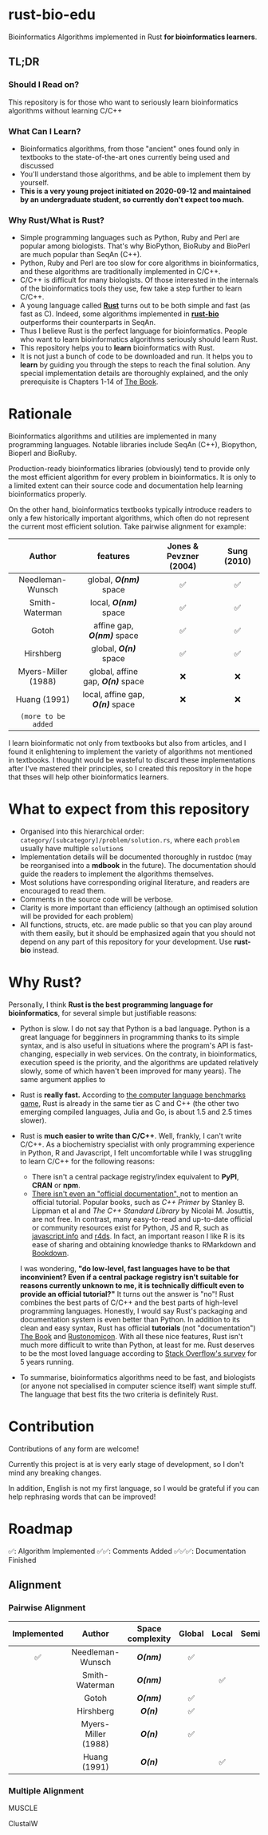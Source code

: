 # rust-bio-edu

Bioinformatics Algorithms implemented in Rust **for bioinformatics learners**.

## TL;DR

### Should I Read on?

This repository is for those who want to seriously learn bioinformatics algorithms without learning C/C++

### What Can I Learn?

- Bioinformatics algorithms, from those "ancient" ones found only in textbooks to the state-of-the-art ones currently being used and discussed
- You'll understand those algorithms, and be able to implement them by yourself.
- **This is a very young project initiated on 2020-09-12 and maintained by an undergraduate student, so currently don't expect too much.**

### Why Rust/What is Rust?

- Simple programming languages such as Python, Ruby and Perl are popular among biologists. That's why BioPython, BioRuby and BioPerl are much popular than SeqAn (C++).
- Python, Ruby and Perl are too slow for core algorithms in bioinformatics, and these algorithms are traditionally implemented in C/C++.
- C/C++ is difficult for many biologists. Of those interested in the internals of the bioinformatics tools they use, few take a step further to learn C/C++.
- A young language called [**Rust**](https://www.rust-lang.org) turns out to be both simple and fast (as fast as C). Indeed, some algorithms implemented in [**rust-bio**](https://github.com/rust-bio/rust-bio) outperforms their counterparts in SeqAn.
- Thus I believe Rust is the perfect language for bioinformatics. People who want to learn bioinformatics algorithms seriously should learn Rust.
- This repository helps you to **learn** bioinformatics with Rust.
- It is not just a bunch of code to be downloaded and run. It helps you to **learn** by guiding you through the steps to reach the final solution. Any special implementation details are thoroughly explained, and the only prerequisite is Chapters 1-14 of [The Book](https://doc.rust-lang.org/book/).

# Rationale

Bioinformatics algorithms and utilities are implemented in many programming languages. Notable libraries include SeqAn (C++), Biopython, Bioperl and BioRuby.

Production-ready bioinformatics libraries (obviously) tend to provide only the most efficient algorithm for every problem in bioinformatics. It is only to a limited extent can their source code and documentation help learning bioinformatics properly.

On the other hand, bioinformatics textbooks typically introduce readers to only a few historically important algorithms, which often do not represent the current most efficient solution. Take pairwise alignment for example:

|       Author        |               features               | Jones & Pevzner (2004) | Sung (2010) |
| :-----------------: | :----------------------------------: | :--------------------: | :---------: |
|  Needleman-Wunsch   |      global, **_O(nm)_** space       |           ✅            |      ✅      |
|   Smith-Waterman    |       local, **_O(nm)_** space       |           ✅            |      ✅      |
|        Gotoh        |    affine gap, **_O(nm)_** space     |           ✅            |      ✅      |
|      Hirshberg      |       global, **_O(n)_** space       |           ✅            |      ✅      |
| Myers-Miller (1988) | global, affine gap, **_O(n)_** space |           ❌            |      ❌      |
|    Huang (1991)     | local, affine gap, **_O(n)_** space  |           ❌            |      ❌      |
| `(more to be added` |                                      |                        |             |

I learn bioinformatic not only from textbooks but also from articles, and I found it enlightening to implement the variety of algorithms not mentioned in textbooks. I thought would be wasteful to discard these implementations after I've mastered their principles, so I created this repository in the hope that thses will help other bioinformatics learners.

# What to expect from this repository

- Organised into this hierarchical order: `category/[subcategory]/problem/solution.rs`, where each `problem` usually have multiple `solution`s
- Implementation details will be documented thoroughly in rustdoc (may be reorganised into a **mdbook** in the future). The documentation should guide the readers to implement the algorithms themselves.
- Most solutions have corresponding original literature, and readers are encouraged to read them.
- Comments in the source code will be verbose.
- Clarity is more important than efficiency (although an optimised solution will be provided for each problem)
- All functions, structs, etc. are made public so that you can play around with them easily, but it should be emphasized again that you should not depend on any part of this repository for your development. Use **rust-bio** instead.

# Why Rust?

Personally, I think **Rust is the best programming language for bioinformatics**, for several simple but justifiable reasons:

- Python is slow. I do not say that Python is a bad language. Python is a great language for begginners in programming thanks to its simple syntax, and is also useful in situations where the program's API is fast-changing, especially in web services. On the contraty, in bioinformatics, execution speed is the priority, and the algorithms are updated relatively slowly, some of which haven't been improved for many years). The same argument applies to 
- Rust is **really fast.** According to [the computer language benchmarks game](https://benchmarksgame-team.pages.debian.net/benchmarksgame/which-programs-are-fastest.html), Rust is already in the same tier as C and C++ (the other two emerging compiled languages, Julia and Go, is about 1.5 and 2.5 times slower).
- Rust is **much easier to write than C/C++**. Well, frankly, I can't write C/C++. As a biochemistry specialist with only programming experience in Python, R and Javascript, I felt uncomfortable while I was struggling to learn C/C++ for the following reasons:

  - There isn't a central package registry/index equivalent to **PyPI**, **CRAN** or **npm**.
  - [There isn't even an "official documentation", ](https://stackoverflow.com/questions/34967756/where-is-the-official-c-documentation#:~:text=C%2B%2B%20is%20not%20a%20product%20and%20there%20is,etc.%29.%20–%20sorush-r%20Jan%2023%20%2716%20at%2019%3A28) not to mention an official tutorial. Popular books, such as *C++ Primer* by Stanley B. Lippman et al and *The C++ Standard Library* by Nicolai M. Josuttis, are not free. In contrast, many easy-to-read and up-to-date official or community resources exist for Python, JS and R, such as [javascript.info](https://javascript.info) and [r4ds](https://r4ds.had.co.nz). In fact, an important reason I like R is its ease of sharing and obtaining knowledge thanks to RMarkdown and [Bookdown](https://bookdown.org).

  I was wondering, **"do low-level, fast languages have to be that inconvinient? Even if a central package registry isn't suitable for reasons currently unknown to me, it is technically difficult even to provide an official tutorial?"** It turns out the answer is "no"! Rust combines the best parts of C/C++ and the best parts of high-level programming languages. Honestly, I would say Rust's packaging and documentation system is even better than Python. In addition to its clean and easy syntax, Rust has official **tutorials** (not "documentation") [The Book](https://doc.rust-lang.org/book/) and [Rustonomicon](https://doc.rust-lang.org/nomicon/). With all these nice features, Rust isn't much more difficult to write than Python, at least for me. Rust deserves to be the most loved language according to [Stack Overflow's survey](https://insights.stackoverflow.com/survey/2020#technology-most-loved-dreaded-and-wanted-languages-loved) for 5 years running.
- To summarise, bioinformatics algorithms need to be fast, and biologists (or anyone not specialised in computer science itself) want simple stuff. The language that best fits the two criteria is definitely Rust.

# Contribution

Contributions of any form are welcome!

Currently this project is at is very early stage of development, so I don't mind any breaking changes.

In addition, English is not my first language, so I would be grateful if you can help rephrasing words that can be improved!

# Roadmap

✅: Algorithm Implemented
✅✅: Comments Added
✅✅✅: Documentation Finished

## Alignment

### Pairwise Alignment

| Implemented |       Author        | Space complexity | Global | Local | Semiglobal | Affine Gap | Log Gap |
| :---------: | :-----------------: | :--------------: | :----: | :---: | :--------: | :--------: | :-----: |
|      ✅      |  Needleman-Wunsch   |   **_O(nm)_**    |   ✅    |       |            |            |         |
|             |   Smith-Waterman    |   **_O(nm)_**    |        |   ✅   |            |            |         |
|             |        Gotoh        |   **_O(nm)_**    |   ✅    |       |            |     ✅      |         |
|             |      Hirshberg      |    **_O(n)_**    |   ✅    |       |            |            |         |
|             | Myers-Miller (1988) |    **_O(n)_**    |   ✅    |       |            |     ✅      |         |
|             |    Huang (1991)     |    **_O(n)_**    |        |   ✅   |            |     ✅      |         |

### Multiple Alignment

MUSCLE

ClustalW